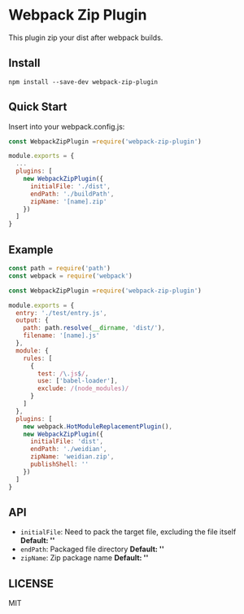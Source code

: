 # Webpack Zip Plugin

This plugin zip your dist after webpack builds.

## Install

`npm install --save-dev webpack-zip-plugin`

## Quick Start

Insert into your webpack.config.js:

```js
const WebpackZipPlugin =require('webpack-zip-plugin')

module.exports = {
  ...
  plugins: [
    new WebpackZipPlugin({
      initialFile: './dist',
      endPath: './buildPath',
      zipName: '[name].zip'
    })
  ]
}

```

## Example

```js
const path = require('path')
const webpack = require('webpack')

const WebpackZipPlugin =require('webpack-zip-plugin')

module.exports = {
  entry: './test/entry.js',
  output: {
    path: path.resolve(__dirname, 'dist/'),
    filename: '[name].js'
  },
  module: {
    rules: [
      {
        test: /\.js$/,
        use: ['babel-loader'],
        exclude: /(node_modules)/
      }
    ]
  },
  plugins: [
    new webpack.HotModuleReplacementPlugin(),
    new WebpackZipPlugin({
      initialFile: 'dist',
      endPath: './weidian',
      zipName: 'weidian.zip',
      publishShell: ''
    })
  ]
}
```

## API

* `initialFile`: Need to pack the target file, excluding the file itself **Default: ''**
* `endPath`: Packaged file directory **Default: ''**
* `zipName`: Zip package name **Default: ''**

## LICENSE

MIT